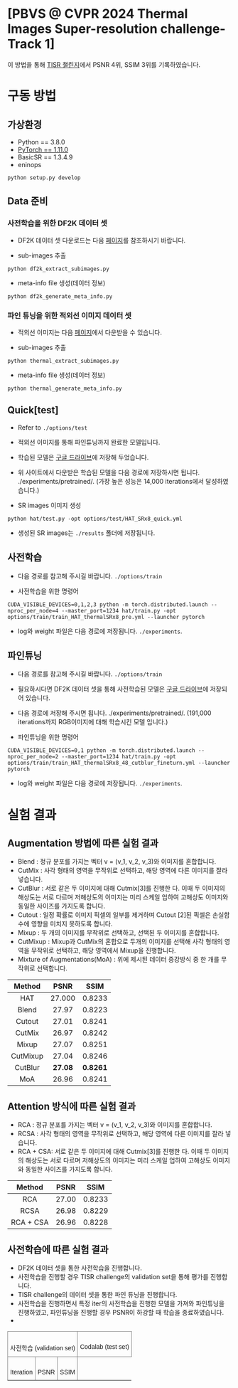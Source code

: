 # [PBVS @ CVPR 2024 Thermal Images Super-resolution challenge- Track 1]

이 방법을 통해 [TISR 챌린지](https://codalab.lisn.upsaclay.fr/competitions/17013#results)에서 PSNR 4위, SSIM 3위를 기록하였습니다. 
# 구동 방법
##     가상환경
- Python == 3.8.0
- [PyTorch == 1.11.0](https://pytorch.kr/get-started/previous-versions/)
- BasicSR == 1.3.4.9
- eninops

```
python setup.py develop
```
## Data 준비
### 사전학습을 위한 DF2K 데이터 셋 
- DF2K 데이터 셋 다운로드는 다음 [페이지](https://github.com/XPixelGroup/BasicSR/blob/master/docs/DatasetPreparation.md)를 참조하시기 바랍니다.

- sub-images 추출
```
python df2k_extract_subimages.py
```
- meta-info file 생성(데이터 정보)
```
python df2k_generate_meta_info.py
```

### 파인 튜닝을 위한 적외선 이미지 데이터 셋
- 적외선 이미지는 다음 [페이지](https://codalab.lisn.upsaclay.fr/competitions/17013#learn_the_details)에서 다운받을 수 있습니다.

- sub-images 추출
```
python thermal_extract_subimages.py
```
- meta-info file 생성(데이터 정보)
```
python thermal_generate_meta_info.py
```
## Quick[test]
- Refer to `./options/test`
- 적외선 이미지를 통해 파인튜닝까지 완료한 모델입니다.
- 학습된 모델은 [구글 드라이브](https://drive.google.com/drive/folders/1UFVLyONwlqJpWE6hEw7Kqqxw2GdBo43m?usp=sharing)에 저장해 두었습니다.
- 위 사이트에서 다운받은 학습된 모델을 다음 경로에 저장하시면 됩니다. ./experiments/pretrained/. (가장 높은 성능은 14,000 iterations에서 달성하였습니다.)

- SR images 이미지 생성
```
python hat/test.py -opt options/test/HAT_SRx8_quick.yml
```
- 생성된 SR images는 `./results` 폴더에 저장됩니다.

## 사전학습
- 다음 경로를 참고해 주시길 바랍니다. `./options/train`

- 사전학습을 위한 명령어
```
CUDA_VISIBLE_DEVICES=0,1,2,3 python -m torch.distributed.launch --nproc_per_node=4 --master_port=1234 hat/train.py -opt options/train/train_HAT_thermalSRx8_pre.yml --launcher pytorch
```
- log와 weight 파일은 다음 경로에 저장됩니다. `./experiments`.

## 파인튜닝
- 다음 경로를 참고해 주시길 바랍니다. `./options/train`
- 필요하시다면 DF2K 데이터 셋을 통해 사전학습된 모델은 [구글 드라이브](https://drive.google.com/drive/folders/1UFVLyONwlqJpWE6hEw7Kqqxw2GdBo43m?usp=sharing)에 저장되어 있습니다.
- 다음 경로에 저장해 주시면 됩니다. ./experiments/pretrained/. (191,000 iterations까지 RGB이미지에 대해 학습시킨 모델 입니다.)

- 파인튜닝을 위한 명령어
```
CUDA_VISIBLE_DEVICES=0,1 python -m torch.distributed.launch --nproc_per_node=2 --master_port=1234 hat/train.py -opt options/train/train_HAT_thermalSRx8_48_cutblur_fineturn.yml --launcher pytorch
```
- log와 weight 파일은 다음 경로에 저장됩니다. `./experiments`.

# 실험 결과 
## Augmentation 방법에 따른 실험 결과
- Blend : 정규 분포를 가지는 벡터 v = (v_1, v_2, v_3)와 이미지를 혼합합니다.
- CutMix : 사각 형태의 영역을 무작위로 선택하고, 해당 영역에 다른 이미지를 잘라 넣습니다.
- CutBlur : 서로 같은 두 이미지에 대해 Cutmix[3]를 진행한 다. 이때 두 이미지의 해상도는 서로 다르며 저해상도의 이미지는 미리 스케일 업하여 고해상도 이미지와 동일한 사이즈를 가지도록 합니다.
- Cutout : 일정 확률로 이미지 픽셀의 일부를 제거하며 Cutout [2]된 픽셀은 손실함수에 영향을 미치지 못하도록 합니다.
- Mixup : 두 개의 이미지를 무작위로 선택하고, 선택된 두 이미지를 혼합합니다.
- CutMixup : Mixup과 CutMix의 혼합으로 두개의 이미지를 선택해 사각 형태의 영역을 무작위로 선택하고, 해당 영역에서 Mixup을 진행합니다.
- Mixture of Augmentations(MoA) : 위에 제시된 데이터 증강방식 중 한 개를 무작위로 선택합니다.

|Method|PSNR|SSIM|
|:----:|:----:|:----:|
|HAT|27.000|0.8233|
|Blend|27.97|0.8223|
|Cutout|27.01|0.8241|
|CutMix|26.97|0.8242|
|Mixup|27.07|0.8251|
|CutMixup|27.04|0.8246|
|CutBlur|**27.08**|**0.8261**|
|MoA|26.96|0.8241|

## Attention 방식에 따른 실험 결과
- RCA : 정규 분포를 가지는 벡터 v = (v_1, v_2, v_3)와 이미지를 혼합합니다.
- RCSA : 사각 형태의 영역을 무작위로 선택하고, 해당 영역에 다른 이미지를 잘라 넣습니다.
- RCA + CSA: 서로 같은 두 이미지에 대해 Cutmix[3]를 진행한 다. 이때 두 이미지의 해상도는 서로 다르며 저해상도의 이미지는 미리 스케일 업하여 고해상도 이미지와 동일한 사이즈를 가지도록 합니다.

|Method|PSNR|SSIM|
|:----:|:----:|:----:|
|RCA|27.00|0.8233|
|RCSA|26.98|0.8229|
|RCA + CSA|26.96|0.8228|

## 사전학습에 따른 실험 결과
- DF2K 데이터 셋을 통한 사전학습을 진행합니다.
- 사전학습을 진행할 경우 TISR challenge의 validation set을 통해 평가를 진행합니다.
- TISR challenge의 데이터 셋을 통한 파인 튜닝을 진행합니다.
- 사전학습을 진행하면서 특정 iter의 사전학습을 진행한 모델을 가져와 파인튜닝을 진행하였고, 파인튜닝을 진행할 경우 PSNR이 하강할 때 학습을 종료하였습니다.
- 

<style type="text/css">
.tg  {border-collapse:collapse;border-spacing:0;}
.tg td{border-color:black;border-style:solid;border-width:1px;font-family:Arial, sans-serif;font-size:14px;
  overflow:hidden;padding:10px 5px;word-break:normal;}
.tg th{border-color:black;border-style:solid;border-width:1px;font-family:Arial, sans-serif;font-size:14px;
  font-weight:normal;overflow:hidden;padding:10px 5px;word-break:normal;}
.tg .tg-c3ow{border-color:inherit;text-align:center;vertical-align:top}
</style>
<table class="tg"><thead>
  <tr>
    <th class="tg-c3ow" colspan="3">   <br>사전학습 (validation set)   </th>
    <th class="tg-c3ow" colspan="2">   <br>Codalab   (test set)   </th>
  </tr></thead>
<tbody>
  <tr>
    <td class="tg-c3ow">   <br>Iteration   </td>
    <td class="tg-c3ow">   <br>PSNR   </td>
    <td class="tg-c3ow">   <br>SSIM   </td>
